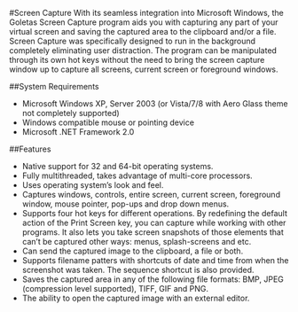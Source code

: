 #Screen Capture
With its seamless integration into Microsoft Windows, the Goletas Screen Capture program aids you with capturing any part of your virtual screen and saving the captured area to the clipboard and/or a file. Screen Capture was specifically designed to run in the background completely eliminating user distraction. The program can be manipulated through its own hot keys without the need to bring the screen capture window up to capture all screens, current screen or foreground windows.

##System Requirements
* Microsoft Windows XP, Server 2003 (or Vista/7/8 with Aero Glass theme not completely supported)
* Windows compatible mouse or pointing device
* Microsoft .NET Framework 2.0

##Features
* Native support for 32 and 64-bit operating systems.
* Fully multithreaded, takes advantage of multi-core processors.
* Uses operating system’s look and feel.
* Captures windows, controls, entire screen, current screen, foreground window, mouse pointer, pop-ups and drop down menus.
* Supports four hot keys for different operations. By redefining the default action of the Print Screen key, you can capture while working with other programs. It also lets you take screen snapshots of those elements that can’t be captured other ways: menus, splash-screens and etc.
* Can send the captured image to the clipboard, a file or both.
* Supports filename patters with shortcuts of date and time from when the screenshot was taken. The sequence shortcut is also provided.
* Saves the captured area in any of the following file formats: BMP, JPEG (compression level supported), TIFF, GIF and PNG.
* The ability to open the captured image with an external editor.

